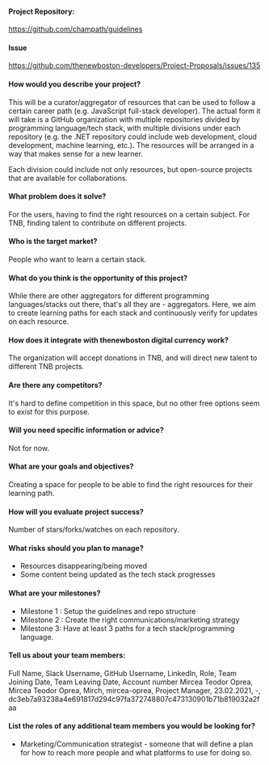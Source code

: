 #### Project Repository:

https://github.com/champath/guidelines

#### Issue

https://github.com/thenewboston-developers/Project-Proposals/issues/135

#### How would you describe your project?
This will be a curator/aggregator of resources that can be used to follow a certain career path (e.g. JavaScript full-stack developer). The actual form it will take is a GitHub organization with multiple repositories divided by programming language/tech stack, with multiple divisions under each repository (e.g. the .NET repository could include web development, cloud development, machine learning, etc.). The resources will be arranged in a way that makes sense for a new learner.

Each division could include not only resources, but open-source projects that are available for collaborations.

#### What problem does it solve?
For the users, having to find the right resources on a certain subject. 
For TNB, finding talent to contribute on different projects.

#### Who is the target market?
People who want to learn a certain stack.

#### What do you think is the opportunity of this project?
While there are other aggregators for different programming languages/stacks out there, that's all they are - aggregators. Here, we aim to create learning paths for each stack and continuously verify for updates on each resource. 

#### How does it integrate with thenewboston digital currency work?
The organization will accept donations in TNB, and will direct new talent to different TNB projects.

#### Are there any competitors?
It's hard to define competition in this space, but no other free options seem to exist for this purpose.

#### Will you need specific information or advice?
Not for now.

#### What are your goals and objectives?
Creating a space for people to be able to find the right resources for their learning path.

#### How will you evaluate project success?
Number of stars/forks/watches on each repository.

#### What risks should you plan to manage?
- Resources disappearing/being moved
- Some content being updated as the tech stack progresses 

#### What are your milestones?
- Milestone 1 : Setup the guidelines and repo structure
- Milestone 2 : Create the right communications/marketing strategy
- Milestone 3: Have at least 3 paths for a tech stack/programming language.

#### Tell us about your team members:
Full Name, Slack Username, GitHub Username, LinkedIn, Role, Team Joining Date, Team Leaving Date, Account number
Mircea Teodor Oprea, Mircea Teodor Oprea, Mirch, mircea-oprea, Project Manager, 23.02.2021, -, dc3eb7a93238a4e691817d294c97fa372748807c473130901b71b819032a2faa


#### List the roles of any additional team members you would be looking for?
- Marketing/Communication strategist - someone that will define a plan for how to reach more people and what platforms to use for doing so.

